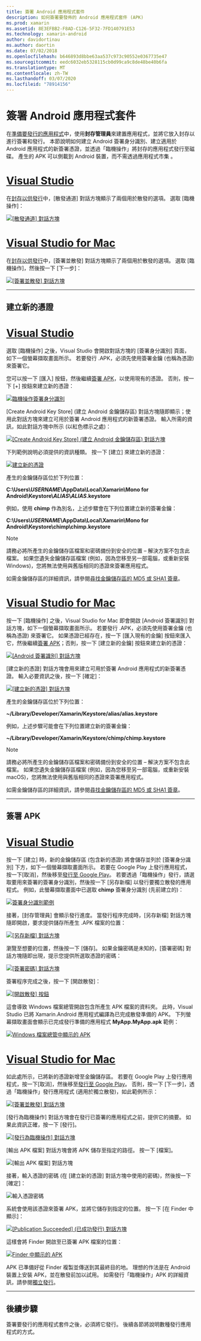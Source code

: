 ```yaml
---
title: 簽署 Android 應用程式套件
description: 如何簽署要發佈的 Android 應用程式套件 (APK)
ms.prod: xamarin
ms.assetid: 8E3EFBB2-F8AD-C126-5F32-7FD140791E53
ms.technology: xamarin-android
author: davidortinau
ms.author: daortin
ms.date: 07/02/2018
ms.openlocfilehash: b646893d8bbe63aa537c973c90552e0367735e47
ms.sourcegitcommit: eedc6032eb5328115cb0d99ca9c8de48be40b6fa
ms.translationtype: MT
ms.contentlocale: zh-TW
ms.lasthandoff: 03/07/2020
ms.locfileid: "78914156"
---
```

# <a name="signing-the-android-application-package"></a>簽署 Android 應用程式套件

在[準備要發行的應用程式](~/android/deploy-test/release-prep/index.md)中，使用**封存管理員**來建置應用程式，並將它放入封存以進行簽署和發行。 本節說明如何建立 Android 簽署身分識別、建立適用於 Android 應用程式的新簽署憑證，並透過「臨機操作」將封存的應用程式發行至磁碟。 產生的 APK 可以側載到 Android 裝置，而不需透過應用程式市集 。

# <a name="visual-studio"></a>[Visual Studio](#tab/windows)

在[封存以供發行](~/android/deploy-test/release-prep/index.md#archive)中，[散發通道] 對話方塊顯示了兩個用於散發的選項。 選取 [臨機操作]：

[![[散發通道] 對話方塊](images/vs/01-distribution-channel-sml.png)](images/vs/01-distribution-channel.png#lightbox)

# <a name="visual-studio-for-mac"></a>[Visual Studio for Mac](#tab/macos)

在[封存以供發行](~/android/deploy-test/release-prep/index.md#archive)中，[簽署並散發] 對話方塊顯示了兩個用於散發的選項。 選取 [臨機操作]，然後按一下 [下一步]：

[![[簽署並散發] 對話方塊](images/xs/01-select-ad-hoc-sml.png)](images/xs/01-select-ad-hoc.png#lightbox)

-----

<a name="newcertvs" />
<a name="newcert" />
<a name="newcertxs" />

## <a name="create-a-new-certificate"></a>建立新的憑證

# <a name="visual-studio"></a>[Visual Studio](#tab/windows)

選取 [臨機操作] 之後，Visual Studio 會開啟對話方塊的 [簽署身分識別] 頁面，如下一個螢幕擷取畫面所示。 若要發行 .APK，必須先使用簽署金鑰 (也稱為憑證) 來簽署它。

您可以按一下 [匯入] 按鈕，然後繼續[簽署 APK](#sign-the-apk)，以使用現有的憑證。 否則，按一下 [+] 按鈕來建立新的憑證：

[![臨機操作簽署身分識別](images/vs/02-ad-hoc-signing-identity-vs-sml.png)](images/vs/02-ad-hoc-signing-identity-vs.png#lightbox)

[Create Android Key Store] \(建立 Android 金鑰儲存區\) 對話方塊隨即顯示；使用此對話方塊來建立可用於簽署 Android 應用程式的新簽署憑證。 輸入所需的資訊，如此對話方塊中所示 (以紅色標示之處)：

[![[Create Android Key Store] \(建立 Android 金鑰儲存區\) 對話方塊](images/vs/03-create-android-key-store-vs-sml.png)](images/vs/03-create-android-key-store-vs.png#lightbox)

下列範例說明必須提供的資訊種類。 按一下 [建立] 來建立新的憑證：

[![建立新的憑證](images/vs/04-key-store-example-vs-sml.png)](images/vs/04-key-store-example-vs.png#lightbox)

產生的金鑰儲存區位於下列位置：

**C:\\Users\\*USERNAME*\\AppData\\Local\\Xamarin\\Mono for Android\\Keystore\\*ALIAS*\\*ALIAS*.keystore**

例如，使用 **chimp** 作為別名，上述步驟會在下列位置建立新的簽署金鑰：

**C:\\Users\\*USERNAME*\\AppData\\Local\\Xamarin\\Mono for Android\\Keystore\\chimp\\chimp.keystore**

> [!NOTE]
> 請務必將所產生的金鑰儲存區檔案和密碼備份到安全的位置 &ndash; 解決方案不包含此檔案。 如果您遺失金鑰儲存區檔案 (例如，因為您移至另一部電腦，或重新安裝 Windows)，您將無法使用與舊版相同的憑證來簽署應用程式。

如需金鑰儲存區的詳細資訊，請參閱[尋找金鑰儲存區的 MD5 或 SHA1 簽章](~/android/deploy-test/signing/keystore-signature.md)。

# <a name="visual-studio-for-mac"></a>[Visual Studio for Mac](#tab/macos)

按一下 [臨機操作] 之後，Visual Studio for Mac 即會開啟 [Android 簽署識別] 對話方塊，如下一個螢幕擷取畫面所示。 若要發行 .APK，必須先使用簽署金鑰 (也稱為憑證) 來簽署它。 如果憑證已經存在，按一下 [匯入現有的金鑰] 按鈕來匯入它，然後繼續[簽署 APK](#sign-the-apk)；否則，按一下 [建立新的金鑰] 按鈕來建立新的憑證：

[![[Android 簽署識別] 對話方塊](images/xs/02-android-signing-identity-sml.png)](images/xs/02-android-signing-identity.png#lightbox)

[建立新的憑證] 對話方塊會用來建立可用於簽署 Android 應用程式的新簽署憑證。 輸入必要資訊之後，按一下 [確定]：

[![[建立新的憑證] 對話方塊](images/xs/03-create-new-certificate-sml.png)](images/xs/03-create-new-certificate.png#lightbox)

產生的金鑰儲存區位於下列位置：

**~/Library/Developer/Xamarin/Keystore/alias/alias.keystore**

例如，上述步驟可能會在下列位置建立新的簽署金鑰：

**~/Library/Developer/Xamarin/Keystore/chimp/chimp.keystore**

> [!NOTE]
> 請務必將所產生的金鑰儲存區檔案和密碼備份到安全的位置 &ndash; 解決方案不包含此檔案。 如果您遺失金鑰儲存區檔案 (例如，因為您移至另一部電腦，或重新安裝 macOS)，您將無法使用與舊版相同的憑證來簽署應用程式。

如需金鑰儲存區的詳細資訊，請參閱[尋找金鑰儲存區的 MD5 或 SHA1 簽章](~/android/deploy-test/signing/keystore-signature.md)。

-----

## <a name="sign-the-apk"></a>簽署 APK

# <a name="visual-studio"></a>[Visual Studio](#tab/windows)

按一下 [建立] 時，新的金鑰儲存區 (包含新的憑證) 將會儲存並列於 [簽署身分識別] 下方，如下一個螢幕擷取畫面所示。 若要在 Google Play 上發行應用程式，按一下[取消]，然後移至[發行至 Google Play](~/android/deploy-test/publishing/publishing-to-google-play/index.md)。
若要透過「臨機操作」發行，請選取要用來簽署的簽署身分識別，然後按一下 [另存新檔] 以發行要獨立散發的應用程式。 例如，此螢幕擷取畫面中已選取 **chimp** 簽署身分識別 (先前建立的)：

[![簽署身分識別範例](images/vs/05-save-as-vs-sml.png)](images/vs/05-save-as-vs.png#lightbox)

接著，[封存管理員] 會顯示發行進度。 當發行程序完成時，[另存新檔] 對話方塊隨即開啟，要求提供儲存所產生 .APK 檔案的位置：

[![[另存新檔] 對話方塊](images/vs/06-save-as-dialog-vs-sml.png)](images/vs/06-save-as-dialog-vs.png#lightbox)

瀏覽至想要的位置，然後按一下 [儲存]。 如果金鑰密碼是未知的，[簽署密碼] 對話方塊隨即出現，提示您提供所選取憑證的密碼：

[![[簽署密碼] 對話方塊](images/vs/07-signing-password-vs-sml.png)](images/vs/07-signing-password-vs.png#lightbox)

簽署程序完成之後，按一下 [開啟散發]：

[![[開啟散發] 按鈕](images/vs/08-open-distribution-sml.png)](images/vs/08-open-distribution.png#lightbox)

這會導致 Windows 檔案總管開啟包含所產生 APK 檔案的資料夾。 此時，Visual Studio 已將 Xamarin.Android 應用程式編譯為已完成散發準備的 APK。
下列螢幕擷取畫面會顯示已完成發行準備的應用程式 **MyApp.MyApp.apk** 範例：

[![Windows 檔案總管中顯示的 APK](images/vs/09-generated-app-vs-sml.png)](images/vs/09-generated-app-vs.png#lightbox)

# <a name="visual-studio-for-mac"></a>[Visual Studio for Mac](#tab/macos)

如此處所示，已將新的憑證新增至金鑰儲存區。 若要在 Google Play 上發行應用程式，按一下[取消]，然後移至[發行至 Google Play](~/android/deploy-test/publishing/publishing-to-google-play/index.md)。
否則，按一下 [下一步]，透過「臨機操作」發行應用程式 (適用於獨立散發)，如此範例所示：

[![[簽署並散發] 對話方塊](images/xs/04-select-identity-sml.png)](images/xs/04-select-identity.png#lightbox)

[發行為臨機操作] 對話方塊會在發行已簽署的應用程式之前，提供它的摘要。 如果此資訊正確，按一下 [發行]。

[![[發行為臨機操作] 對話方塊](images/xs/05-publish-ad-hoc-sml.png)](images/xs/05-publish-ad-hoc.png#lightbox)

[輸出 APK 檔案] 對話方塊會將 APK 儲存至指定的路徑。 按一下 [檔案]。

![[輸出 APK 檔案] 對話方塊](images/xs/06-output-apk-file.png)

接著，輸入憑證的密碼 (在 [建立新的憑證] 對話方塊中使用的密碼)，然後按一下 [確定]：

![輸入憑證密碼](images/xs/07-signing-certificate.png)

系統會使用該憑證來簽署 APK，並將它儲存到指定的位置。 按一下 [在 Finder 中顯示]：

[![[Publication Succeeded] \(已成功發行\) 對話方塊](images/xs/08-app-is-ready-sml.png)](images/xs/08-app-is-ready.png#lightbox)

這樣會將 Finder 開啟至已簽署 APK 檔案的位置：

[![Finder 中顯示的 APK](images/xs/09-show-in-finder-sml.png)](images/xs/09-show-in-finder.png#lightbox)

APK 已準備好從 Finder 複製並傳送到其最終目的地。 理想的作法是在 Android 裝置上安裝 APK，並在散發前加以試用。 如需發行「臨機操作」APK 的詳細資訊，請參閱[獨立發行](~/android/deploy-test/publishing/publishing-independently.md)。

-----

## <a name="next-steps"></a>後續步驟

簽署要發行的應用程式套件之後，必須將它發行。 後續各節將說明數種發行應用程式的方式。
